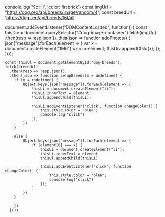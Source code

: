 console.log('%c HI', 'color: firebrick')
const imgUrl = "https://dog.ceo/api/breeds/image/random/4";
const breedUrl = 'https://dog.ceo/api/breeds/list/all'


document.addEventListener("DOMContentLoaded", function() {
    const thisDiv = document.querySelector("#dog-image-container")
    fetch(imgUrl)
      .then(resp => resp.json())
      .then(json => function addPhotos() {
        json["message"].forEach(element => {
            var x = document.createElement("IMG")
            x.src = element;
            thisDiv.appendChild(x);
        });
      }());

    const thisUl = document.getElementById("dog-breeds");
    fetch(breedUrl)
      .then(resp => resp.json())
      .then(json => function setupBreeds(x = undefined) {
        if (x = undefined) {
            Object.keys(json["message"]).forEach(element => {
                thisLi = document.createElement("li");
                thisLi.innerText = element;
                thisUl.appendChild(thisLi);
                
                thisLi.addEventListener("click", function changeColor() {
                    this.style.color = "blue";
                    console.log("click")
                });   
            })
        }
        
        else {
            Object.keys(json["message"]).forEach(element => {
                if (element[0] === x) {
                    thisLi = document.createElement("li");
                    thisLi.innerText = element;
                    thisUl.appendChild(thisLi);
                    
                    thisLi.addEventListener("click", function changeColor() {
                        this.style.color = "blue";
                        console.log("click")
                    });   
                }
            })
        }

        })
      }())
